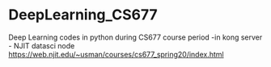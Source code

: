 # DeepLearning_CS677
Deep Learning codes in python during CS677 course period
-in kong server - NJIT datasci node
https://web.njit.edu/~usman/courses/cs677_spring20/index.html
